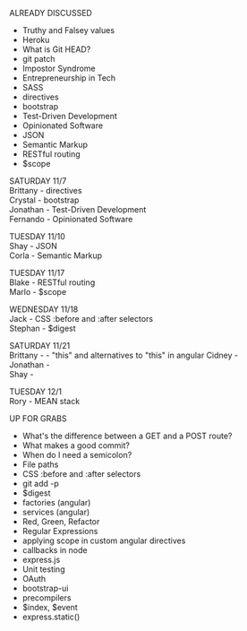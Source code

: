 ALREADY DISCUSSED
- Truthy and Falsey values
- Heroku
- What is Git HEAD?
- git patch
- Impostor Syndrome
- Entrepreneurship in Tech
- SASS
- directives
- bootstrap
- Test-Driven Development
- Opinionated Software
- JSON
- Semantic Markup
- RESTful routing
- $scope

SATURDAY 11/7  
Brittany - directives  
Crystal - bootstrap  
Jonathan - Test-Driven Development  
Fernando - Opinionated Software

TUESDAY 11/10  
Shay - JSON  
Corla - Semantic Markup

TUESDAY 11/17  
Blake - RESTful routing  
Marlo - $scope

WEDNESDAY 11/18  
Jack - CSS :before and :after selectors  
Stephan - $digest

SATURDAY 11/21  
Brittany -   - "this" and alternatives to "this" in angular
Cidney -   
Jonathan -   
Shay - 

TUESDAY 12/1  
Rory - MEAN stack

UP FOR GRABS
- What's the difference between a GET and a POST route?
- What makes a good commit?
- When do I need a semicolon?
- File paths
- CSS :before and :after selectors
- git add -p
- $digest
- factories (angular)
- services (angular)
- Red, Green, Refactor
- Regular Expressions
- applying scope in custom angular directives
- callbacks in node
- express.js
- Unit testing
- OAuth
- bootstrap-ui
- precompilers
- $index, $event
- express.static()
